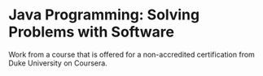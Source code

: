 # Java Programming: Solving Problems with Software

Work from a course that is offered for a non-accredited certification from Duke University on Coursera.
